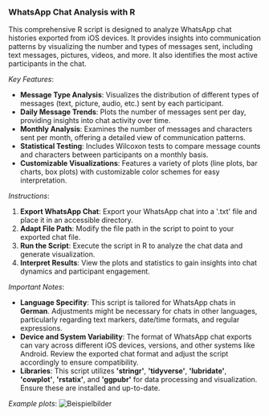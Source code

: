### WhatsApp Chat Analysis with R
This comprehensive R script is designed to analyze WhatsApp chat histories exported from iOS devices. It provides insights into communication patterns by visualizing the number and types of messages sent, including text messages, pictures, videos, and more. It also identifies the most active participants in the chat.

*Key Features*:
- **Message Type Analysis**: Visualizes the distribution of different types of messages (text, picture, audio, etc.) sent by each participant.
- **Daily Message Trends**: Plots the number of messages sent per day, providing insights into chat activity over time.
- **Monthly Analysis**: Examines the number of messages and characters sent per month, offering a detailed view of communication patterns.
- **Statistical Testing**: Includes Wilcoxon tests to compare message counts and characters between participants on a monthly basis.
- **Customizable Visualizations**: Features a variety of plots (line plots, bar charts, box plots) with customizable color schemes for easy interpretation.

*Instructions*:
1. **Export WhatsApp Chat**: Export your WhatsApp chat into a '.txt' file and place it in an accessible directory.
2. **Adapt File Path**: Modify the file path in the script to point to your exported chat file.
3. **Run the Script**: Execute the script in R to analyze the chat data and generate visualization.
4. **Interpret Results**: View the plots and statistics to gain insights into chat dynamics and participant engagement.

*Important Notes*:
- **Language Specifity**: This script is tailored for WhatsApp chats in **German**. Adjustments might be necessary for chats in other languages, particularly regarding text markers, date/time formats, and regular expressions.
- **Device and System Variability**: The format of WhatsApp chat exports can vary across different iOS devices, versions, and other systems like Android. Review the exported chat format and adjust the script accordingly to ensure compatibility.
- **Libraries**: This script utilizes **'stringr'**, **'tidyverse'**, **'lubridate'**, **'cowplot'**, **'rstatix'**, and **'ggpubr'** for data processing and visualization. Ensure these are installed and up-to-date.

*Example plots*:
![Beispielbilder](https://github.com/Simone2605/WA-chat-analysis/assets/148258280/b04505e5-f309-4641-a020-47176258e4c0)
















